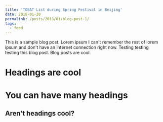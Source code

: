 ```yaml
---
title: 'TOEAT List during Spring Festival in Beijing'
date: 2018-01-20
permalink: /posts/2018/01/blog-post-1/
tags:
  - food
---
```


This is a sample blog post. Lorem ipsum I can't remember the rest of lorem ipsum and don't have an internet connection right now. Testing testing testing this blog post. Blog posts are cool.

Headings are cool
======

You can have many headings
======

Aren't headings cool?
------